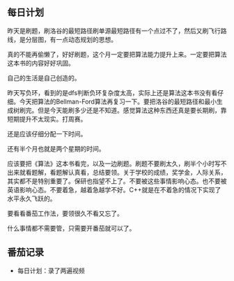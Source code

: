 ## 每日计划

昨天是刷题，刷洛谷的最短路径刷单源最短路径有一个点过不了，然后又刷飞行路线，是分层图，有一点动态规划的思想。

真的不能再偷懒了，好好刷题，这个月一定要把算法能力提升上来。一定要把算法这本书的内容好好巩固。

自己的生活是自己创造的。

昨天写负环，看到的是dfs判断负环复杂度太高，实际上还是算法这本书没有看仔细。今天把算法的Bellman-Ford算法再复习一下。要把洛谷的最短路径和最小生成树刷完。但是今天能刷多少还是不知道。感觉算法这种东西还真是要长期刷，靠短期提升不太现实。打周赛。

还是应该仔细分配一下时间。

还有半个月也就是两个星期的时间。

应该要把《算法》这本书看完，以及一边刷题。刷题不要刷太久，刷半个小时写不出来就看题解，看题解认真看，总结要领。关于学校的成绩，奖学金，人际关系，其实都不是特别重要了。保研也指望不上了。不要被这些事情影响心态。也不要被英语影响心态。不要着急，越着急越学不好。C++就是在不着急的情况下实现了水平永久飞跃的。

要看看番茄工作法，要领很久不看又忘了。

什么事情都不需要管，只需要开番茄就可以了。

## 番茄记录

- 每日计划：录了两遍视频